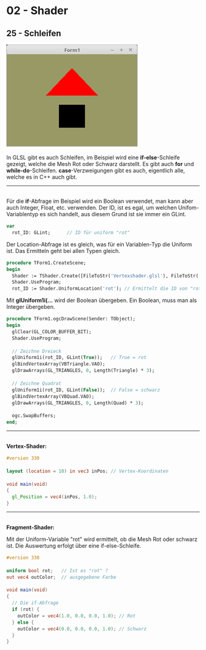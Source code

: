 # 02 - Shader
## 25 - Schleifen

<img src="image.png" alt="Selfhtml"><br><br>
In GLSL gibt es auch Schleifen, im Beispiel wird eine <b>if-else</b>-Schleife gezeigt, welche die Mesh Rot oder Schwarz darstellt.
Es gibt auch <b>for</b> und <b>while-do</b>-Schleifen.
<b>case</b>-Verzweigungen gibt es auch, eigentlich alle, welche es in C++ auch gibt.
<hr><br>
Für die <b>if</b>-Abfrage im Beispiel wird ein Boolean verwendet, man kann aber auch Integer, Float, etc. verwenden.
Der ID, ist es egal, um welchen Unifom-Variablentyp es sich handelt, aus diesem Grund ist sie immer ein GLint.

```pascal
var
  rot_ID: GLint;      // ID für uniform "rot"
```

Der Location-Abfrage ist es gleich, was für ein Variablen-Typ die Uniform ist.
Das Ermitteln geht bei allen Typen gleich.

```pascal
procedure TForm1.CreateScene;
begin
  Shader := TShader.Create([FileToStr('Vertexshader.glsl'), FileToStr('Fragmentshader.glsl')]);
  Shader.UseProgram;
  rot_ID := Shader.UniformLocation('rot'); // Ermittelt die ID von "rot".
```

Mit <b>glUniform1i(...</b> wird der Boolean übergeben.
Ein Boolean, muss man als Integer übergeben.

```pascal
procedure TForm1.ogcDrawScene(Sender: TObject);
begin
  glClear(GL_COLOR_BUFFER_BIT);
  Shader.UseProgram;

  // Zeichne Dreieck
  glUniform1i(rot_ID, GLint(True));   // True = rot
  glBindVertexArray(VBTriangle.VAO);
  glDrawArrays(GL_TRIANGLES, 0, Length(Triangle) * 3);

  // Zeichne Quadrat
  glUniform1i(rot_ID, GLint(False));  // False = schwarz
  glBindVertexArray(VBQuad.VAO);
  glDrawArrays(GL_TRIANGLES, 0, Length(Quad) * 3);

  ogc.SwapBuffers;
end;
```

<hr><br>
<b>Vertex-Shader:</b>

```glsl
#version 330

layout (location = 10) in vec3 inPos; // Vertex-Koordinaten
 
void main(void)
{
  gl_Position = vec4(inPos, 1.0);
}

```

<hr><br>
<b>Fragment-Shader:</b>

Mit der Uniform-Variable "rot" wird ermittelt, ob die Mesh Rot oder schwarz ist.
Die Auswertung erfolgt über eine if-else-Schleife.

```glsl
#version 330

uniform bool rot;   // Ist es "rot" ?
out vec4 outColor;  // ausgegebene Farbe

void main(void)
{
  // Die if-Abfrage
  if (rot) {
    outColor = vec4(1.0, 0.0, 0.0, 1.0); // Rot
  } else {
    outColor = vec4(0.0, 0.0, 0.0, 1.0); // Schwarz
  }
}

```


